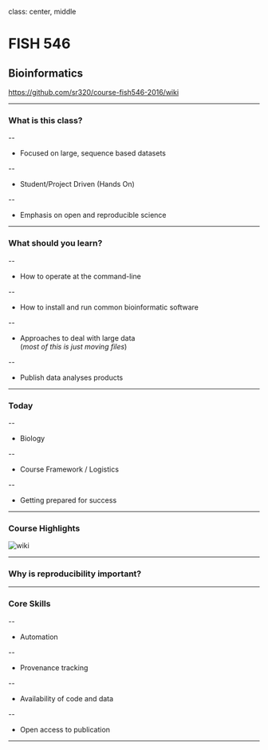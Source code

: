 class: center, middle

# FISH 546 
## Bioinformatics

https://github.com/sr320/course-fish546-2016/wiki

---

### What is this class?
--

- Focused on large, sequence based datasets

--

- Student/Project Driven (Hands On)

--

- Emphasis on open and reproducible science

---

### What should you learn?

--

- How to operate at the command-line

--

- How to install and run common bioinformatic software

--

- Approaches to deal with large data     
    (_most of this is just moving files_)

--

- Publish data analyses products



---

### Today

--

- Biology

--

- Course Framework / Logistics

--

- Getting prepared for success





---
### Course Highlights

![wiki](http://eagle.fish.washington.edu/cnidarian/skitch/Home_·_sr320_course-fish546-2016_Wiki_1D9C6972.png)


---


### Why is reproducibility important?

---

### Core Skills 

--

- Automation

--

- Provenance tracking

--

- Availability of code and data

--

- Open access to publication

---
